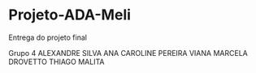 # Projeto-ADA-Meli
Entrega do projeto final

Grupo 4
ALEXANDRE SILVA
ANA CAROLINE PEREIRA VIANA
MARCELA DROVETTO
THIAGO MALITA
